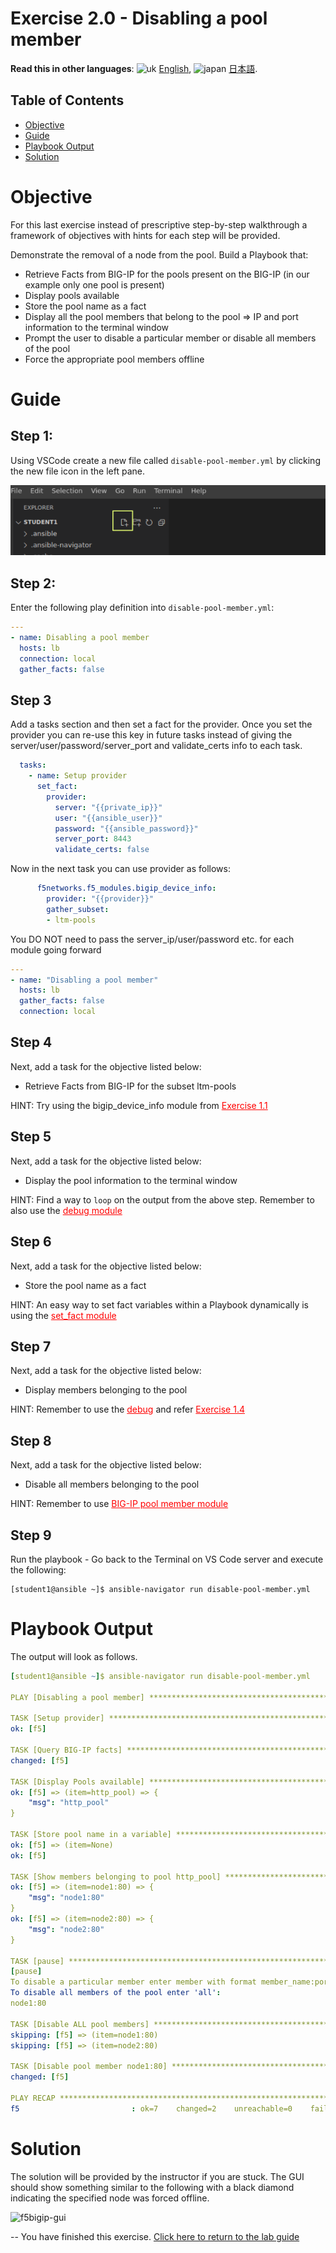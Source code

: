 # Exercise 2.0 - Disabling a pool member

**Read this in other languages**: ![uk](../../../images/uk.png) [English](README.md),  ![japan](../../../images/japan.png) [日本語](README.ja.md).

## Table of Contents

- [Objective](#objective)
- [Guide](#guide)
- [Playbook Output](#playbook-output)
- [Solution](#solution)

# Objective

For this last exercise instead of prescriptive step-by-step walkthrough a framework of objectives with hints for each step will be provided.  

Demonstrate the removal of a node from the pool.  Build a Playbook that:
  - Retrieve Facts from BIG-IP for the pools present on the BIG-IP (in our example only one pool is present)
  - Display pools available
  - Store the pool name as a fact
  - Display all the pool members that belong to the pool => IP and port information to the terminal window
  - Prompt the user to disable a particular member or disable all members of the pool
  - Force the appropriate pool members offline

# Guide

## Step 1:

Using VSCode create a new file called `disable-pool-member.yml` by clicking the new file icon in the left pane.

![picture of create file icon](../1.1-get-facts/images/vscode-openfile_icon.png)

## Step 2:

Enter the following play definition into `disable-pool-member.yml`:

<!-- {% raw %} -->
``` yaml
---
- name: Disabling a pool member
  hosts: lb
  connection: local
  gather_facts: false

```
<!-- {% endraw %} -->

## Step 3

Add a tasks section and then set a fact for the provider. Once you set the provider you can re-use this key in future tasks instead of giving the server/user/password/server_port and validate_certs info to each task.

<!-- {% raw %} -->
``` yaml
  tasks:
    - name: Setup provider
      set_fact:
        provider:
          server: "{{private_ip}}"
          user: "{{ansible_user}}"
          password: "{{ansible_password}}"
          server_port: 8443
          validate_certs: false
```
<!-- {% endraw %} -->

Now in the next task you can use provider as follows:

<!-- {% raw %} -->
``` yaml
      f5networks.f5_modules.bigip_device_info:
        provider: "{{provider}}"
        gather_subset:
        - ltm-pools
```
<!-- {% endraw %} -->

You DO NOT need to pass the server_ip/user/password etc. for each module going forward

``` yaml
---
- name: "Disabling a pool member"
  hosts: lb
  gather_facts: false
  connection: local
```

## Step 4

Next, add a task for the objective listed below:

  - Retrieve Facts from BIG-IP for the subset ltm-pools

HINT:
Try using the bigip_device_info module from <a href="../1.1-get-facts" style="color: RED">Exercise 1.1</a>

## Step 5

Next, add a task for the objective listed below:

  - Display the pool information to the terminal window

HINT:
Find a way to `loop` on the output from the above step. Remember to also use the <a href="https://docs.ansible.com/ansible/latest/modules/debug_module.html" style="color: RED">debug module</a>

## Step 6

Next, add a task for the objective listed below:

  - Store the pool name as a fact

HINT: An easy way to set fact variables within a Playbook dynamically is using the <a href="https://docs.ansible.com/ansible/latest/modules/set_fact_module.html" style="color: RED">set_fact module</a>

## Step 7

Next, add a task for the objective listed below:

  - Display members belonging to the pool

HINT:
Remember to use the <a href="https://docs.ansible.com/ansible/latest/modules/debug_module.html" style="color: RED">debug</a> and refer <a href="../1.4-add-pool-members" style="color: RED">Exercise 1.4</a>

## Step 8
Next, add a task for the objective listed below:

  - Disable all members belonging to the pool

HINT:
Remember to use <a href="https://docs.ansible.com/ansible/latest/modules/bigip_pool_member_module.html" style="color: RED">BIG-IP pool member module</a>

## Step 9
Run the playbook - Go back to the Terminal on VS Code server and execute the following:

```
[student1@ansible ~]$ ansible-navigator run disable-pool-member.yml
```

# Playbook Output

The output will look as follows.

<!-- {% raw %} -->
```yaml
[student1@ansible ~]$ ansible-navigator run disable-pool-member.yml

PLAY [Disabling a pool member] *******************************************************************************

TASK [Setup provider] *******************************************************************************
ok: [f5]

TASK [Query BIG-IP facts] *****************************************************
changed: [f5]

TASK [Display Pools available] ************************************************
ok: [f5] => (item=http_pool) => {
    "msg": "http_pool"
}

TASK [Store pool name in a variable] ******************************************
ok: [f5] => (item=None)
ok: [f5]

TASK [Show members belonging to pool http_pool] *******************************
ok: [f5] => (item=node1:80) => {
    "msg": "node1:80"
}
ok: [f5] => (item=node2:80) => {
    "msg": "node2:80"
}

TASK [pause] ******************************************************************
[pause]
To disable a particular member enter member with format member_name:port
To disable all members of the pool enter 'all':
node1:80

TASK [Disable ALL pool members] ***********************************************
skipping: [f5] => (item=node1:80)
skipping: [f5] => (item=node2:80)

TASK [Disable pool member node1:80] *******************************************************************************
changed: [f5]

PLAY RECAP *******************************************************************************
f5                         : ok=7    changed=2    unreachable=0    failed=0
```
<!-- {% endraw %} -->

# Solution
The solution will be provided by the instructor if you are stuck.  The GUI should show something similar to the following with a black diamond indicating the specified node was forced offline.

![f5bigip-gui](f5bigip-gui.png)

--
You have finished this exercise.  [Click here to return to the lab guide](../README.md)

